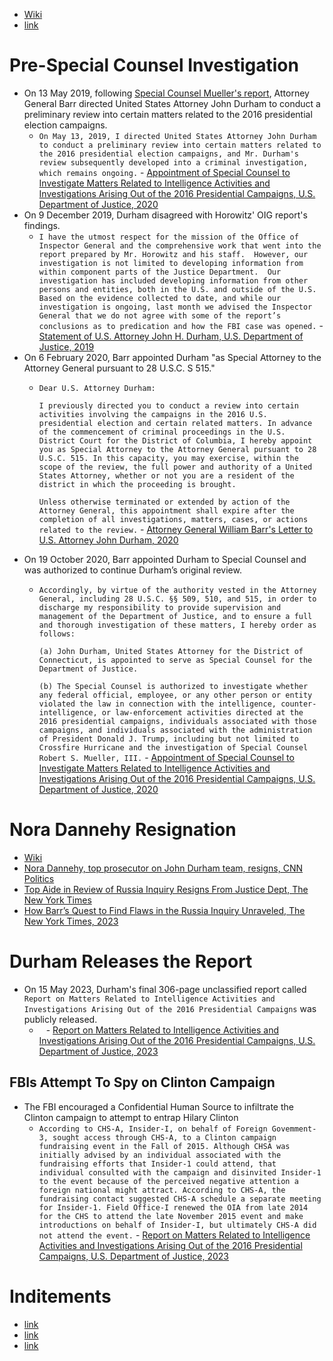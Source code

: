 - [Wiki](https://en.wikipedia.org/wiki/Durham_special_counsel_investigation)
- [link](https://www.justice.gov/storage/durhamreport.pdf)
# Pre-Special Counsel Investigation
- On 13 May 2019, following [Special Counsel Mueller's report](2016-19%20Mueller’s%20Special%20Counsel%20Investigation), Attorney General Barr directed United States Attorney John Durham to conduct a preliminary review into certain matters related to the 2016 presidential election campaigns.
    - `On May 13, 2019, I directed United States Attorney John Durham to conduct a preliminary review into certain matters related to the 2016 presidential election campaigns, and Mr. Durham's review subsequently developed into a criminal investigation, which remains ongoing.` - [Appointment of Special Counsel to Investigate Matters Related to Intelligence Activities and Investigations Arising Out of the 2016 Presidential Campaigns, U.S. Department of Justice, 2020](https://www.justice.gov/file/1370931/download)
- On 9 December 2019, Durham disagreed with Horowitz' OIG report's findings.
	- `I have the utmost respect for the mission of the Office of Inspector General and the comprehensive work that went into the report prepared by Mr. Horowitz and his staff.  However, our investigation is not limited to developing information from within component parts of the Justice Department.  Our investigation has included developing information from other persons and entities, both in the U.S. and outside of the U.S.  Based on the evidence collected to date, and while our investigation is ongoing, last month we advised the Inspector General that we do not agree with some of the report’s conclusions as to predication and how the FBI case was opened.` - [Statement of U.S. Attorney John H. Durham, U.S. Department of Justice, 2019](https://www.justice.gov/usao-ct/pr/statement-us-attorney-john-h-durham)
- On 6 February 2020, Barr appointed Durham "as Special Attorney to the Attorney General pursuant to 28 U.S.C. S 515."
    - `Dear U.S. Attorney Durham:`
      
      `I previously directed you to conduct a review into certain activities involving the campaigns in the 2016 U.S. presidential election and certain related matters. In advance of the commencement of criminal proceedings in the U.S. District Court for the District of Columbia, I hereby appoint you as Special Attorney to the Attorney General pursuant to 28 U.S.C. 515. In this capacity, you may exercise, within the scope of the review, the full power and authority of a United States Attorney, whether or not you are a resident of the district in which the proceeding is brought.`
      
      `Unless otherwise terminated or extended by action of the Attorney General, this appointment shall expire after the completion of all investigations, matters, cases, or actions related to the review.` - [Attorney General William Barr's Letter to U.S. Attorney John Durham, 2020](https://s3.documentcloud.org/documents/7217008/DOJ-OIP-19-0685-A.pdf)
- On 19 October 2020, Barr appointed Durham to Special Counsel and was authorized to continue Durham’s original review.
    - `Accordingly, by virtue of the authority vested in the Attorney General, including 28 U.S.C. §§ 509, 510, and 515, in order to discharge my responsibility to provide supervision and management of the Department of Justice, and to ensure a full and thorough investigation of these matters, I hereby order as follows:`
      
      `(a) John Durham, United States Attorney for the District of Connecticut, is appointed to serve as Special Counsel for the Department of Justice.`
      
      `(b) The Special Counsel is authorized to investigate whether any federal official, employee, or any other person or entity violated the law in connection with the intelligence, counter-intelligence, or law-enforcement activities directed at the 2016 presidential campaigns, individuals associated with those campaigns, and individuals associated with the administration of President Donald J. Trump, including but not limited to Crossfire Hurricane and the investigation of Special Counsel Robert S. Mueller, III.` - [Appointment of Special Counsel to Investigate Matters Related to Intelligence Activities and Investigations Arising Out of the 2016 Presidential Campaigns, U.S. Department of Justice, 2020](https://www.justice.gov/file/1370931/download)
# Nora Dannehy Resignation
- [Wiki](https://en.wikipedia.org/wiki/Nora_Dannehy)
- [Nora Dannehy, top prosecutor on John Durham team, resigns, CNN Politics](https://edition.cnn.com/2020/09/11/politics/nora-dannehy-john-durham/index.html)
- [Top Aide in Review of Russia Inquiry Resigns From Justice Dept, The New York Times](https://www.nytimes.com/2020/09/11/us/politics/nora-dannehy-durham-russia-investigation.html)
- [How Barr’s Quest to Find Flaws in the Russia Inquiry Unraveled, The New York Times, 2023](https://www.nytimes.com/2023/01/26/us/politics/durham-trump-russia-barr.html)
# Durham Releases the Report
- On 15 May 2023, Durham's final 306-page unclassified report called `Report on Matters Related to Intelligence Activities and Investigations Arising Out of the 2016 Presidential Campaigns` was publicly released.
	- ` ` - [Report on Matters Related to Intelligence Activities and  Investigations Arising Out of the 2016 Presidential Campaigns, U.S. Department of Justice, 2023](https://www.justice.gov/storage/durhamreport.pdf)
## FBIs Attempt To Spy on Clinton Campaign
- The FBI encouraged a Confidential Human Source to infiltrate the Clinton campaign to attempt to entrap Hilary Clinton
    - `According to CHS-A, Insider-I, on behalf of Foreign Govemment-3, sought access through CHS-A, to a Clinton campaign fundraising event in the Fall of 2015. Although CHSA was initially advised by an individual associated with the fundraising efforts that Insider-1 could attend, that individual consulted with the campaign and disinvited Insider-1 to the event because of the perceived negative attention a foreign national might attract. According to CHS-A, the fundraising contact suggested CHS-A schedule a separate meeting for Insider-1. Field Office-I renewed the OIA from late 2014 for the CHS to attend the late November 2015 event and make introductions on behalf of Insider-I, but ultimately CHS-A did not attend the event.` - [Report on Matters Related to Intelligence Activities and Investigations Arising Out of the 2016 Presidential Campaigns, U.S. Department of Justice, 2023](https://www.justice.gov/storage/durhamreport.pdf)
# Inditements
- [link](https://www.washingtonpost.com/national-security/2022/05/31/sussmann-not-guilty-lying-fbi-hillary-clinton/)
- [link](https://www.washingtonpost.com/national-security/2022/10/18/igor-danchenko-john-durham-verdict/)
- [link](https://www.washingtonpost.com/national-security/kevin-clinesmith-fbi-john-durham/2021/01/28/b06e061c-618e-11eb-afbe-9a11a127d146_story.html?itid=lk_inline_manual_8)